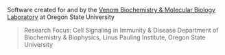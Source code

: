 Software created for and by the [Venom Biochemistry & Molecular Biology Laboratory](https://venombiochemistrylab.weebly.com/) at Oregon State University

> Research Focus: Cell Signaling in Immunity & Disease
> Department of Biochemistry & Biophysics, Linus Pauling Institute, Oregon State University
